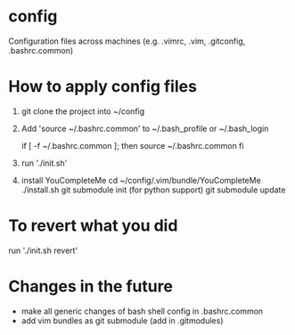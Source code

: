config
======

Configuration files across machines
(e.g. .vimrc, .vim, .gitconfig, .bashrc.common)

# How to apply config files
1. git clone the project into ~/config
2. Add 'source ~/.bashrc.common' to ~/.bash_profile or ~/.bash_login

   if [ -f ~/.bashrc.common ]; then
     source ~/.bashrc.common
   fi

3. run './init.sh'
4. install YouCompleteMe
   cd ~/config/.vim/bundle/YouCompleteMe
   ./install.sh
   git submodule init   (for python support)
   git submodule update

# To revert what you did
  run './init.sh revert'

# Changes in the future
- make all generic changes of bash shell config in .bashrc.common
- add vim bundles as git submodule
  (add <git-repository> in .gitmodules)
